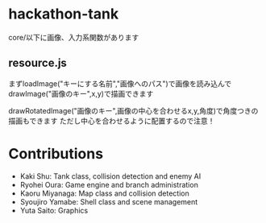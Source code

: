 # hackathon-tank

core/以下に画像、入力系関数があります

## resource.js
まずloadImage("キーにする名前","画像へのパス")で画像を読み込んで
drawImage("画像のキー",x,y)で描画できます

drawRotatedImage("画像のキー",画像の中心を合わせるx,y,角度)で角度つきの描画もできます
ただし中心を合わせるように配置するので注意！

# Contributions
* Kaki Shu: Tank class, collision detection and enemy AI
* Ryohei Oura: Game engine and branch administration
* Kaoru Miyanaga: Map class and collision detection
* Syoujiro Yamabe: Shell class and scene management
* Yuta Saito: Graphics
